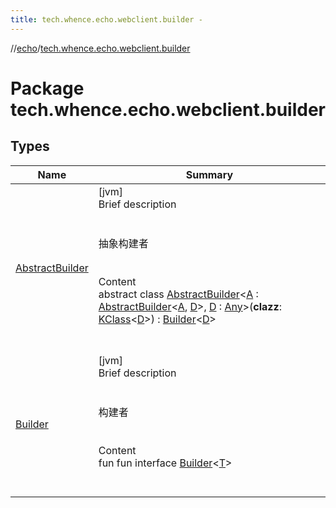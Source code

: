 ```yaml
---
title: tech.whence.echo.webclient.builder -
---
```

//[echo](../index.md)/[tech.whence.echo.webclient.builder](index.md)



# Package tech.whence.echo.webclient.builder  


## Types  
  
|  Name|  Summary| 
|---|---|
| [AbstractBuilder](-abstract-builder/index.md)| [jvm]  <br>Brief description  <br><br><br>抽象构建者<br><br>  <br>Content  <br>abstract class [AbstractBuilder](-abstract-builder/index.md)<[A](-abstract-builder/index.md) : [AbstractBuilder](-abstract-builder/index.md)<[A](-abstract-builder/index.md), [D](-abstract-builder/index.md)>, [D](-abstract-builder/index.md) : [Any](https://kotlinlang.org/api/latest/jvm/stdlib/kotlin/-any/index.html)>(**clazz**: [KClass](https://kotlinlang.org/api/latest/jvm/stdlib/kotlin.reflect/-k-class/index.html)<[D](-abstract-builder/index.md)>) : [Builder](-builder/index.md)<[D](-abstract-builder/index.md)>   <br><br><br>
| [Builder](-builder/index.md)| [jvm]  <br>Brief description  <br><br><br>构建者<br><br>  <br>Content  <br>fun fun interface [Builder](-builder/index.md)<[T](-builder/index.md)>  <br><br><br>

